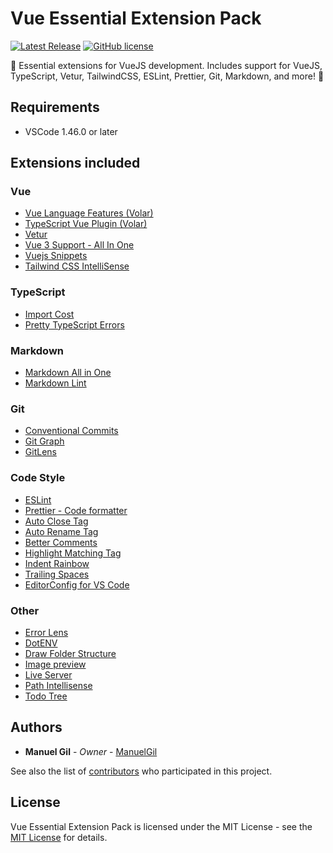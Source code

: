 # Vue Essential Extension Pack

[![Latest Release](https://img.shields.io/visual-studio-marketplace/v/imgildev.vscode-vue-pack?style=flat&label=VS%20Marketplace&logo=visual-studio-code)](https://marketplace.visualstudio.com/items?itemName=imgildev.vscode-vue-pack)
[![GitHub license](https://img.shields.io/github/license/ManuelGil/vscode-vue-pack)]()

💚 Essential extensions for VueJS development. Includes support for VueJS, TypeScript, Vetur, TailwindCSS, ESLint, Prettier, Git, Markdown, and more! 🚀

## Requirements

- VSCode 1.46.0 or later

## Extensions included

### Vue

- [Vue Language Features (Volar)](https://marketplace.visualstudio.com/items?itemName=vue.volar)
- [TypeScript Vue Plugin (Volar)](https://marketplace.visualstudio.com/items?itemName=vue.vscode-typescript-vue-plugin)
- [Vetur](https://marketplace.visualstudio.com/items?itemName=octref.vetur)
- [Vue 3 Support - All In One](https://marketplace.visualstudio.com/items?itemName=wscats.vue)
- [Vuejs Snippets](https://marketplace.visualstudio.com/items?itemName=devlos.vuejs-snippets)
- [Tailwind CSS IntelliSense](https://marketplace.visualstudio.com/items?itemName=bradlc.vscode-tailwindcss)

### TypeScript

- [Import Cost](https://marketplace.visualstudio.com/items?itemName=wix.vscode-import-cost)
- [Pretty TypeScript Errors](https://marketplace.visualstudio.com/items?itemName=yoavbls.pretty-ts-errors)

### Markdown

- [Markdown All in One](https://marketplace.visualstudio.com/items?itemName=yzhang.markdown-all-in-one)
- [Markdown Lint](https://marketplace.visualstudio.com/items?itemName=davidanson.vscode-markdownlint)

### Git

- [Conventional Commits](https://marketplace.visualstudio.com/items?itemName=vivaxy.vscode-conventional-commits)
- [Git Graph](https://marketplace.visualstudio.com/items?itemName=mhutchie.git-graph)
- [GitLens](https://marketplace.visualstudio.com/items?itemName=eamodio.gitlens)

### Code Style

- [ESLint](https://marketplace.visualstudio.com/items?itemName=dbaeumer.vscode-eslint)
- [Prettier - Code formatter](https://marketplace.visualstudio.com/items?itemName=esbenp.prettier-vscode)
- [Auto Close Tag](https://marketplace.visualstudio.com/items?itemName=formulahendry.auto-close-tag)
- [Auto Rename Tag](https://marketplace.visualstudio.com/items?itemName=formulahendry.auto-rename-tag)
- [Better Comments](https://marketplace.visualstudio.com/items?itemName=aaron-bond.better-comments)
- [Highlight Matching Tag](https://marketplace.visualstudio.com/items?itemName=vincaslt.highlight-matching-tag)
- [Indent Rainbow](https://marketplace.visualstudio.com/items?itemName=oderwat.indent-rainbow)
- [Trailing Spaces](https://marketplace.visualstudio.com/items?itemName=shardulm94.trailing-spaces)
- [EditorConfig for VS Code](https://marketplace.visualstudio.com/items?itemName=editorconfig.editorconfig)

### Other

- [Error Lens](https://marketplace.visualstudio.com/items?itemName=usernamehw.errorlens)
- [DotENV](https://marketplace.visualstudio.com/items?itemName=mikestead.dotenv)
- [Draw Folder Structure](https://marketplace.visualstudio.com/items?itemName=jmkrivocapich.drawfolderstructure)
- [Image preview](https://marketplace.visualstudio.com/items?itemName=kisstkondoros.vscode-gutter-preview)
- [Live Server](https://marketplace.visualstudio.com/items?itemName=ritwickdey.liveserver)
- [Path Intellisense](https://marketplace.visualstudio.com/items?itemName=christian-kohler.path-intellisense)
- [Todo Tree](https://marketplace.visualstudio.com/items?itemName=gruntfuggly.todo-tree)

## Authors

- **Manuel Gil** - _Owner_ - [ManuelGil](https://github.com/ManuelGil)

See also the list of [contributors](https://github.com/ManuelGil/vscode-vue-pack/contributors) who participated in this project.

## License

Vue Essential Extension Pack is licensed under the MIT License - see the [MIT License](https://opensource.org/licenses/MIT) for details.
